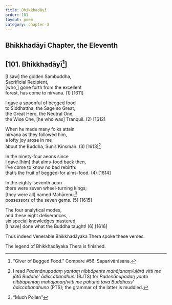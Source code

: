 ```yaml
---
title: Bhikkhadāyī
order: 101
layout: poem
category: chapter-3
---
```


## Bhikkhadāyī Chapter, the Eleventh

## \[101. Bhikkhadāyī[^1]\]

\[I saw\] the golden Sambuddha,  
Sacrificial Recipient,  
\[who,\] gone forth from the excellent  
forest, has come to nirvana. (1) \[1611\]

I gave a spoonful of begged food  
to Siddhattha, the Sage so Great,  
the Great Hero, the Neutral One,  
the Wise One, \[he who was\] Tranquil. (2) \[1612\]

When he made many folks attain  
nirvana as they followed him,  
a lofty joy arose in me  
about the Buddha, Sun’s Kinsman. (3) \[1613\][^2]

In the ninety-four aeons since  
I gave \[him\] that alms-food back then,  
I’ve come to know no bad rebirth:  
that’s the fruit of begged-for alms-food. (4) \[1614\]

In the eighty-seventh aeon  
there were seven wheel-turning kings;  
\[they were all\] named Mahāreṇu,[^3]  
possessors of the seven gems. (5) \[1615\]

The four analytical modes,  
and these eight deliverances,  
six special knowledges mastered,  
\[I have\] done what the Buddha taught! (6) \[1616\]

Thus indeed Venerable Bhikkhadāyaka Thera spoke these verses.

The legend of Bhikkhadāyaka Thera is finished.

[^1]: “Giver of Begged Food.” Compare \#56. Saparivārāsana.

[^2]: I read *Padenānupadaṃ yantaṃ nibbāpente mahājanaṃ/uḷārā vitti me jātā Buddhe’ ādiccabandhuni* (BJTS) for *Padenānupadaŋ yanto nibbāpentaŋ mahājanaŋ/vitti me pāhunā tāva Buddhass’ ādiccabandhuno* (PTS); the grammar of the latter is muddled.

[^3]: “Much Pollen”
